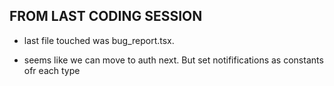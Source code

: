 ## FROM LAST CODING SESSION

-  last file touched was bug_report.tsx.

-  seems like we can move to auth next. But set notififications as constants ofr each type
